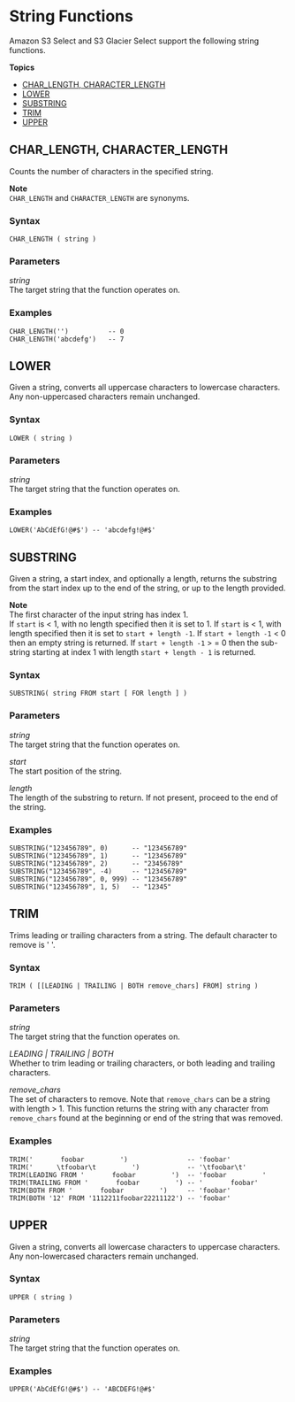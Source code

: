 # String Functions<a name="s3-glacier-select-sql-reference-string"></a>

Amazon S3 Select and S3 Glacier Select support the following string functions\.

**Topics**
+ [CHAR\_LENGTH, CHARACTER\_LENGTH](#s3-glacier-select-sql-reference-char-length)
+ [LOWER](#s3-glacier-select-sql-reference-lower)
+ [SUBSTRING](#s3-glacier-select-sql-reference-substring)
+ [TRIM](#s3-glacier-select-sql-reference-trim)
+ [UPPER](#s3-glacier-select-sql-reference-upper)

## CHAR\_LENGTH, CHARACTER\_LENGTH<a name="s3-glacier-select-sql-reference-char-length"></a>

Counts the number of characters in the specified string\.

**Note**  
`CHAR_LENGTH` and `CHARACTER_LENGTH` are synonyms\.

### Syntax<a name="s3-glacier-select-sql-reference-char-length-syntax"></a>

```
CHAR_LENGTH ( string )
```

### Parameters<a name="s3-glacier-select-sql-reference-char-length-parameters"></a>

 *string*   
The target string that the function operates on\.

### Examples<a name="s3-glacier-select-sql-reference-char-length-examples"></a>

```
CHAR_LENGTH('')          -- 0
CHAR_LENGTH('abcdefg')   -- 7
```

## LOWER<a name="s3-glacier-select-sql-reference-lower"></a>

Given a string, converts all uppercase characters to lowercase characters\. Any non\-uppercased characters remain unchanged\.

### Syntax<a name="s3-glacier-select-sql-reference-lower-syntax"></a>

```
LOWER ( string )
```

### Parameters<a name="s3-glacier-select-sql-reference-lower-parameters"></a>

 *string*   
The target string that the function operates on\.

### Examples<a name="s3-glacier-select-sql-reference-lower-examples"></a>

```
LOWER('AbCdEfG!@#$') -- 'abcdefg!@#$'
```

## SUBSTRING<a name="s3-glacier-select-sql-reference-substring"></a>

Given a string, a start index, and optionally a length, returns the substring from the start index up to the end of the string, or up to the length provided\.

**Note**  
The first character of the input string has index 1\.  
 If `start` is < 1, with no length specified then it is set to 1\. 
 If `start` is < 1, with length specified then it is set to `start + length -1`\. 
 If `start + length -1` < 0 then an empty string is returned\. 
 If `start + length -1` > = 0 then the sub\-string starting at index 1 with length `start + length - 1` is returned\. 

### Syntax<a name="s3-glacier-select-sql-reference-substring-syntax"></a>

```
SUBSTRING( string FROM start [ FOR length ] )
```

### Parameters<a name="s3-glacier-select-sql-reference-substring-parameters"></a>

 *string*   
The target string that the function operates on\.

 *start*   
The start position of the string\.

 *length*   
The length of the substring to return\. If not present, proceed to the end of the string\.

### Examples<a name="s3-glacier-select-sql-reference-substring-examples"></a>

```
SUBSTRING("123456789", 0)      -- "123456789"
SUBSTRING("123456789", 1)      -- "123456789"
SUBSTRING("123456789", 2)      -- "23456789"
SUBSTRING("123456789", -4)     -- "123456789"
SUBSTRING("123456789", 0, 999) -- "123456789" 
SUBSTRING("123456789", 1, 5)   -- "12345"
```

## TRIM<a name="s3-glacier-select-sql-reference-trim"></a>

Trims leading or trailing characters from a string\. The default character to remove is ' '\.

### Syntax<a name="s3-glacier-select-sql-reference-trim-syntax"></a>

```
TRIM ( [[LEADING | TRAILING | BOTH remove_chars] FROM] string )
```

### Parameters<a name="s3-glacier-select-sql-reference-trim-parameters"></a>

 *string*   
The target string that the function operates on\.

 *LEADING \| TRAILING \| BOTH*   
Whether to trim leading or trailing characters, or both leading and trailing characters\.

 *remove\_chars*   
The set of characters to remove\. Note that `remove_chars` can be a string with length > 1\. This function returns the string with any character from `remove_chars` found at the beginning or end of the string that was removed\.

### Examples<a name="s3-glacier-select-sql-reference-trim-examples"></a>

```
TRIM('       foobar         ')               -- 'foobar'
TRIM('      \tfoobar\t         ')            -- '\tfoobar\t'
TRIM(LEADING FROM '       foobar         ')  -- 'foobar         '
TRIM(TRAILING FROM '       foobar         ') -- '       foobar'
TRIM(BOTH FROM '       foobar         ')     -- 'foobar'
TRIM(BOTH '12' FROM '1112211foobar22211122') -- 'foobar'
```

## UPPER<a name="s3-glacier-select-sql-reference-upper"></a>

Given a string, converts all lowercase characters to uppercase characters\. Any non\-lowercased characters remain unchanged\.

### Syntax<a name="s3-glacier-select-sql-reference-upper-syntax"></a>

```
UPPER ( string )
```

### Parameters<a name="s3-glacier-select-sql-reference-upper-parameters"></a>

 *string*   
The target string that the function operates on\.

### Examples<a name="s3-glacier-select-sql-reference-upper-examples"></a>

```
UPPER('AbCdEfG!@#$') -- 'ABCDEFG!@#$'
```